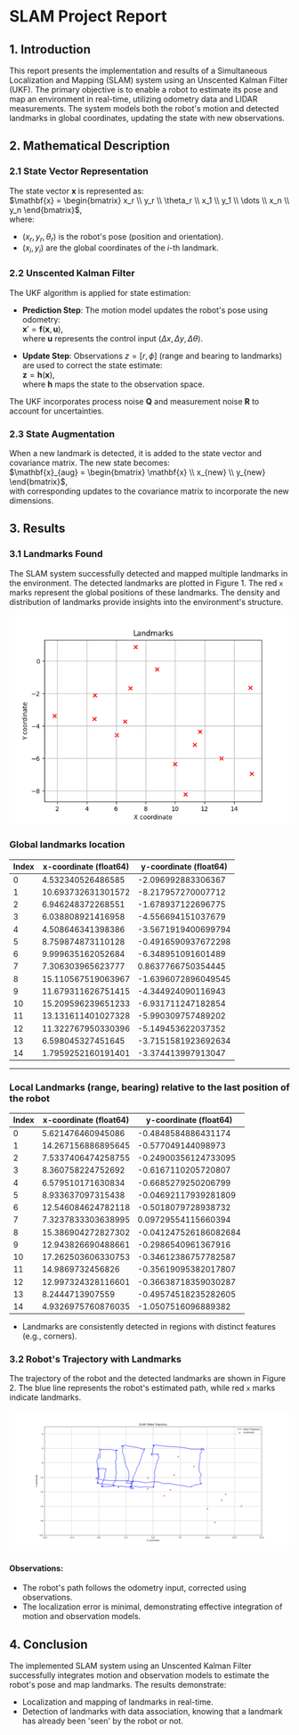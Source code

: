 # SLAM Project Report

## 1. Introduction
This report presents the implementation and results of a Simultaneous Localization and Mapping (SLAM) system using an Unscented Kalman Filter (UKF). The primary objective is to enable a robot to estimate its pose and map an environment in real-time, utilizing odometry data and LIDAR measurements. The system models both the robot's motion and detected landmarks in global coordinates, updating the state with new observations.

## 2. Mathematical Description

### 2.1 State Vector Representation
The state vector $\mathbf{x}$ is represented as:
\
$\mathbf{x} = \begin{bmatrix} x_r \\ y_r \\ \theta_r \\ x_1 \\ y_1 \\ \dots \\ x_n \\ y_n \end{bmatrix}$,
\
where:
- $(x_r, y_r, \theta_r)$ is the robot's pose (position and orientation).
- $(x_i, y_i)$ are the global coordinates of the $i$-th landmark.

### 2.2 Unscented Kalman Filter
The UKF algorithm is applied for state estimation:
- **Prediction Step**: The motion model updates the robot's pose using odometry:
  \
  $\mathbf{x}' = \mathbf{f}(\mathbf{x}, \mathbf{u})$,
  \
  where $\mathbf{u}$ represents the control input $(\Delta x, \Delta y, \Delta \theta)$.

- **Update Step**: Observations $z = [r, \phi]$ (range and bearing to landmarks) are used to correct the state estimate:
  \
  $\mathbf{z} = \mathbf{h}(\mathbf{x})$,
  \
  where $\mathbf{h}$ maps the state to the observation space.

The UKF incorporates process noise $\mathbf{Q}$ and measurement noise $\mathbf{R}$ to account for uncertainties.

### 2.3 State Augmentation
When a new landmark is detected, it is added to the state vector and covariance matrix. The new state becomes:
\
$\mathbf{x}_{aug} = \begin{bmatrix} \mathbf{x} \\ x_{new} \\ y_{new} \end{bmatrix}$,
\
with corresponding updates to the covariance matrix to incorporate the new dimensions.

## 3. Results

### 3.1 Landmarks Found
The SLAM system successfully detected and mapped multiple landmarks in the environment. The detected landmarks are plotted in Figure 1. The red `x` marks represent the global positions of these landmarks. The density and distribution of landmarks provide insights into the environment's structure.

![Landmarks Detected](landmarks_plot.png)

### Global landmarks location

| Index | x-coordinate (float64)      | y-coordinate (float64)      |
|-------|-----------------------------|-----------------------------|
| 0     | 4.532340526486585           | -2.096992883306367          |
| 1     | 10.693732631301572          | -8.217957270007712          |
| 2     | 6.946248372268551           | -1.678937122696775          |
| 3     | 6.038808921416958           | -4.556694151037679          |
| 4     | 4.508646341398386           | -3.5671919400699794         |
| 5     | 8.759874873110128           | -0.4916590937672298         |
| 6     | 9.999635162052684           | -6.348951091601489          |
| 7     | 7.306303965623777           | 0.8637766750354445          |
| 8     | 15.110567519063967          | -1.6396072896049545         |
| 9     | 11.679311626751415          | -4.344924090116943          |
| 10    | 15.209596239651233          | -6.931711247182854          |
| 11    | 13.131611401027328          | -5.990309757489202          |
| 12    | 11.322767950330396          | -5.149453622037352          |
| 13    | 6.598045327451645           | -3.7151581923692634         |
| 14    | 1.7959252160191401          | -3.374413997913047          |

---

### Local Landmarks (range, bearing) relative to the last position of the robot

| Index | x-coordinate (float64)      | y-coordinate (float64)      |
|-------|-----------------------------|-----------------------------|
| 0     | 5.621476460945086           | -0.4848584886431174         |
| 1     | 14.267156886895645          | -0.577049144098973          |
| 2     | 7.5337406474258755          | -0.24900356124733095        |
| 3     | 8.360758224752692           | -0.6167110205720807         |
| 4     | 6.579510171630834           | -0.6685279250206799         |
| 5     | 8.933637097315438           | -0.04692117939281809        |
| 6     | 12.546084624782118          | -0.5018079728938732         |
| 7     | 7.3237833303638995          | 0.09729554115660394         |
| 8     | 15.386904272827302          | -0.041247526186082684       |
| 9     | 12.943826690488661          | -0.2986540961367916         |
| 10    | 17.262503606330753          | -0.34612386757782587        |
| 11    | 14.9869732456826            | -0.35619095382017807        |
| 12    | 12.997324328116601          | -0.36638718359030287        |
| 13    | 8.2444713907559             | -0.49574518235282605        |
| 14    | 4.9326975760876035          | -1.0507516096889382         |


- Landmarks are consistently detected in regions with distinct features (e.g., corners).

### 3.2 Robot's Trajectory with Landmarks
The trajectory of the robot and the detected landmarks are shown in Figure 2. The blue line represents the robot's estimated path, while red `x` marks indicate landmarks.

![Robot Trajectory with Landmarks](trajectory_plot.png)

#### Observations:
- The robot's path follows the odometry input, corrected using observations.
- The localization error is minimal, demonstrating effective integration of motion and observation models.

## 4. Conclusion
The implemented SLAM system using an Unscented Kalman Filter successfully integrates motion and observation models to estimate the robot's pose and map landmarks. The results demonstrate:
- Localization and mapping of landmarks in real-time.
- Detection of landmarks with data association, knowing that a landmark has already been 'seen' by the robot or not.
